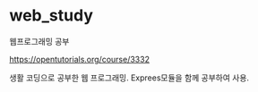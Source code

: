# web_study
웹프로그래밍 공부

https://opentutorials.org/course/3332

생활 코딩으로 공부한 웹 프로그래밍.
Exprees모듈을 함께 공부하여 사용.
